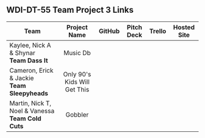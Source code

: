 ## WDI-DT-55 Team Project 3 Links

| Team | Project Name | GitHub | Pitch Deck | Trello | Hosted Site |
|---|:---:|:---:|:---:|:---:|:---:|
| Kaylee, Nick A & Shynar<br>**Team Dass It** | Music Db |  |  |  |  |
| Cameron, Erick & Jackie<br>**Team Sleepyheads** | Only 90's Kids Will Get This |  |  |  |  |
| Martin, Nick T, Noel & Vanessa<br>**Team Cold Cuts** | Gobbler |  |  |  |  |
